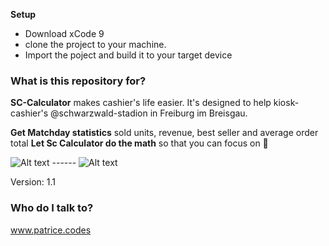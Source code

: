 **Setup**
- Download xCode 9
- clone the project to your machine. 
- Import the poject and build it to your target device

### What is this repository for? ###

**SC-Calculator** makes cashier's life easier. 
It's designed to help kiosk-cashier's  @schwarzwald-stadion in Freiburg im Breisgau.

**Get Matchday statistics** sold units, revenue, best seller and average order total
**Let Sc Calculator do the math** so that you can focus on 🍻


![Alt text](https://i.imgur.com/rWg7i2Q.png?1 "Calculation scenario")  ------  ![Alt text](https://i.imgur.com/NXFopHe.png?1 "Statistics scenario")



Version: 1.1


### Who do I talk to? ###

www.patrice.codes
